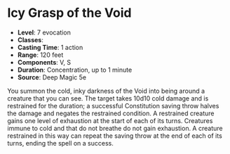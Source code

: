 # Icy Grasp of the Void

- **Level**: 7 evocation
- **Classes**: 
- **Casting Time**: 1 action
- **Range**: 120 feet
- **Components**: V, S
- **Duration**: Concentration, up to 1 minute
- **Source**: Deep Magic 5e

You summon the cold, inky darkness of the Void into being around a creature that you can see. The target takes 10d10 cold damage and is restrained for the duration; a successful Constitution saving throw halves the damage and negates the restrained condition. A restrained creature gains one level of exhaustion at the start of each of its turns. Creatures immune to cold and that do not breathe do not gain exhaustion. A creature restrained in this way can repeat the saving throw at the end of each of its turns, ending the spell on a success.

